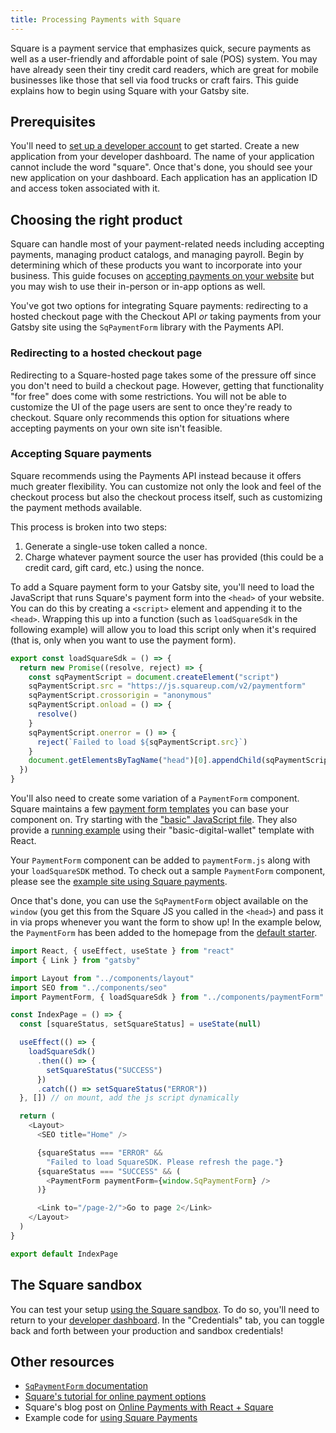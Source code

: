 ```yaml
---
title: Processing Payments with Square
---
```


Square is a payment service that emphasizes quick, secure payments as well as a user-friendly and affordable point of sale (POS) system. You may have already seen their tiny credit card readers, which are great for mobile businesses like those that sell via food trucks or craft fairs. This guide explains how to begin using Square with your Gatsby site.

## Prerequisites

You'll need to [set up a developer account](https://squareup.com/signup?v=developers) to get started. Create a new application from your developer dashboard. The name of your application cannot include the word "square". Once that's done, you should see your new application on your dashboard. Each application has an application ID and access token associated with it.

## Choosing the right product

Square can handle most of your payment-related needs including accepting payments, managing product catalogs, and managing payroll. Begin by determining which of these products you want to incorporate into your business. This guide focuses on [accepting payments on your website](https://developer.squareup.com/docs/online-payment-options#square-payments-in-your-own-website) but you may wish to use their in-person or in-app options as well.

You've got two options for integrating Square payments: redirecting to a hosted checkout page with the Checkout API _or_ taking payments from your Gatsby site using the `SqPaymentForm` library with the Payments API.

### Redirecting to a hosted checkout page

Redirecting to a Square-hosted page takes some of the pressure off since you don't need to build a checkout page. However, getting that functionality "for free" does come with some restrictions. You will not be able to customize the UI of the page users are sent to once they're ready to checkout. Square only recommends this option for situations where accepting payments on your own site isn't feasible.

### Accepting Square payments

Square recommends using the Payments API instead because it offers much greater flexibility. You can customize not only the look and feel of the checkout process but also the checkout process itself, such as customizing the payment methods available.

This process is broken into two steps:

1. Generate a single-use token called a nonce.
2. Charge whatever payment source the user has provided (this could be a credit card, gift card, etc.) using the nonce.

To add a Square payment form to your Gatsby site, you'll need to load the JavaScript that runs Square's payment form into the `<head>` of your website. You can do this by creating a `<script>` element and appending it to the `<head>`. Wrapping this up into a function (such as `loadSquareSdk` in the following example) will allow you to load this script only when it's required (that is, only when you want to use the payment form).

```js:title=paymentForm.js
export const loadSquareSdk = () => {
  return new Promise((resolve, reject) => {
    const sqPaymentScript = document.createElement("script")
    sqPaymentScript.src = "https://js.squareup.com/v2/paymentform"
    sqPaymentScript.crossorigin = "anonymous"
    sqPaymentScript.onload = () => {
      resolve()
    }
    sqPaymentScript.onerror = () => {
      reject(`Failed to load ${sqPaymentScript.src}`)
    }
    document.getElementsByTagName("head")[0].appendChild(sqPaymentScript)
  })
}
```

You'll also need to create some variation of a `PaymentForm` component. Square maintains a few [payment form templates](https://github.com/square/connect-api-examples/tree/master/templates/web-ui/payment-form) you can base your component on. Try starting with the ["basic" JavaScript file](https://github.com/square/connect-api-examples/blob/master/templates/web-ui/payment-form/basic/sqpaymentform-basic.js). They also provide a [running example](https://codesandbox.io/s/4zjrv7kry9?from-embed) using their "basic-digital-wallet" template with React.

Your `PaymentForm` component can be added to `paymentForm.js` along with your `loadSquareSDK` method. To check out a sample `PaymentForm` component, please see the [example site using Square payments](https://github.com/gatsbyjs/gatsby/tree/master/examples/using-square-payments/src/components/paymentForm.js).

Once that's done, you can use the `SqPaymentForm` object available on the `window` (you get this from the Square JS you called in the `<head>`) and pass it in via props whenever you want the form to show up! In the example below, the `PaymentForm` has been added to the homepage from the [default starter](/starters/gatsbyjs/gatsby-starter-default/).

```js:title=index.js
import React, { useEffect, useState } from "react"
import { Link } from "gatsby"

import Layout from "../components/layout"
import SEO from "../components/seo"
import PaymentForm, { loadSquareSdk } from "../components/paymentForm"

const IndexPage = () => {
  const [squareStatus, setSquareStatus] = useState(null)

  useEffect(() => {
    loadSquareSdk()
      .then(() => {
        setSquareStatus("SUCCESS")
      })
      .catch(() => setSquareStatus("ERROR"))
  }, []) // on mount, add the js script dynamically

  return (
    <Layout>
      <SEO title="Home" />

      {squareStatus === "ERROR" &&
        "Failed to load SquareSDK. Please refresh the page."}
      {squareStatus === "SUCCESS" && (
        <PaymentForm paymentForm={window.SqPaymentForm} />
      )}

      <Link to="/page-2/">Go to page 2</Link>
    </Layout>
  )
}

export default IndexPage
```

## The Square sandbox

You can test your setup [using the Square sandbox](https://developer.squareup.com/docs/testing/sandbox). To do so, you'll need to return to your [developer dashboard](https://developer.squareup.com/apps). In the "Credentials" tab, you can toggle back and forth between your production and sandbox credentials!

## Other resources

- [`SqPaymentForm` documentation](https://developer.squareup.com/docs/api/paymentform#navsection-paymentform)
- [Square's tutorial for online payment options](https://developer.squareup.com/docs/online-payment-options)
- Square's blog post on [Online Payments with React + Square](https://developer.squareup.com/blog/online-payments-form-react/)
- Example code for [using Square Payments](https://github.com/gatsbyjs/gatsby/tree/master/examples/using-square-payments)
